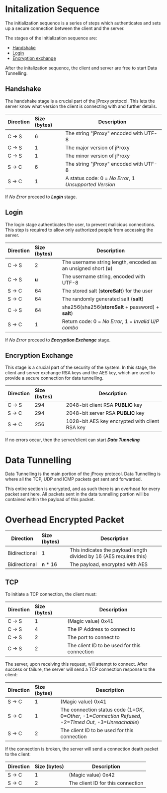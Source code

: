 # Initalization Sequence

The initialization sequence is a series of steps which authenticates and sets up a secure connection
between the client and the server.

The stages of the initialization sequence are:
* [Handshake](#handshake)
* [Login](#login)
* [Encryption exchange](#encryption-exchange)

After the initalization sequence, the client and server are free to start Data Tunnelling.

## Handshake
The handshake stage is a crucial part of the jProxy protocol.
This lets the server know what version the client is connecting with and further details.

| Direction | Size (bytes)  | Description  |
| ----------|:--------------| ------|
| C -> S    | 6      | The string "jProxy" encoded with UTF-8 |
| C -> S    | 1      | The major version of jProxy            |
| C -> S    | 1      | The minor version of jProxy            |
| S -> C    | 6      | The string "jProxy" encoded with UTF-8 |
| S -> C    | 1      | A status code: 0 = _No Error_, 1 _Unsupported Version_ |

If _No Error_ proceed to _**Login**_ stage.

## Login
The login stage authenticates the user, to prevent malicious connections.
This step is required to allow only authorized people from accessing the server.

| Direction | Size (bytes)  | Description  |
| ----------|:--------------| ------|
| C -> S    | 2      | The username string length, encoded as an unsigned short (**u**) |
| C -> S    | **u**  | The username string, encoded with UTF-8              |
| S -> C    | 64     | The stored salt (**storeSalt**) for the user         |
| S -> C    | 64     | The randomly generated salt (**salt**)               |
| C -> S    | 64     | sha256(sha256(**storeSalt** + password) + **salt**)  |
| S -> C    | 1      | Return code: 0 = _No Error_, 1 = _Invalid U/P combo_ |

If _No Error_ proceed to _**Encryption Exchange**_ stage.

## Encryption Exchange
This stage is a crucial part of the security of the system.
In this stage, the client and server exchange RSA keys and the AES key, 
which are used to provide a secure connection for data tunnelling.

| Direction | Size (bytes)  | Description  |
| ----------|:--------------| ------|
| C -> S    | 294    | 2048-bit client RSA **PUBLIC** key  |
| S -> C    | 294    | 2048-bit server RSA **PUBLIC** key  |
| S -> C    | 256    | 1028-bit AES key encrypted with client RSA key |

If no errors occur, then the server/client can start _**Data Tunneling**_


# Data Tunnelling

Data Tunnelling is the main portion of the jProxy protocol. Data Tunnelling is where all the TCP, UDP and ICMP packets get sent and forwarded.

This entire section is encrypted, and as such there is an overhead for every packet sent here. All packets sent in the data tunnelling portion will be contained within the payload of this packet.

# Overhead Encrypted Packet
| Direction        | Size (bytes)  | Description  |
| ---------------- |:--------------| ------------ |
| Bidirectional    | 1             | This indicates the payload length divided by 16 (AES requires this) |
| Bidirectional    | **n** * 16    | The payload, encrypted with AES |

## TCP

To initiate a TCP connection, the client must:

| Direction | Size (bytes)  | Description  |
| --------- |:--------------| ------------ |
| C -> S    | 1    | (Magic value) 0x41 |
| C -> S    | 4    | The IP Address to connect to |
| C -> S    | 2    | The port to connect to       |
| C -> S    | 2    | The client ID to be used for this connection |

The server, upon receiving this request, will attempt to connect. After success or failure, the server will send a TCP connection response to the client:

| Direction | Size (bytes)  | Description  |
| --------- |:--------------| ------------ |
| S -> C    | 1    | (Magic value) 0x41 |
| S -> C    | 1    | The connection status code (1=_OK_, 0=_Other_, -1=_Connection Refused_, -2=_Timed Out_, -3=_Unreachable_) |
| S -> C    | 2    | The client ID to be used for this connection |

If the connection is broken, the server will send a connection death packet to the client:

| Direction | Size (bytes)  | Description  |
| --------- |:--------------| ------------ |
| S -> C    | 1    | (Magic value) 0x42 |
| S -> C    | 2    | The client ID for this connection |
